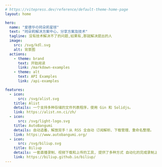 ```yaml
---
# https://vitepress.dev/reference/default-theme-home-page
layout: home

hero:
  name: "爱德华の珂朵莉星球"
  text: "珂朵莉解决方案中心，分享方案及技术"
  tagline: 没有技术解决不了的问题,如果有,那就解决提出的人
  image:
    src: /svg/kdl.svg
    alt: 背景图
  actions:
    - theme: brand
      text: 开始阅读
      link: /markdown-examples
    - theme: alt
      text: API Examples
      link: /api-examples

features:
  - icon: 
      src: /svg/alist.svg
    title: Alist
    details: 一个支持多种存储的文件列表程序，使用 Gin 和 Solidjs。
    link: https://alist.nn.ci/zh/
  - icon: 
      src: /svg/light-logo.svg
    title: AutoBangumi
    details: 自动追番，解放双手！从 RSS 全自动 订阅解析、下载管理、重命名整理。
    link: https://www.autobangumi.org/
  - icon: 
      src: /svg/biliup.svg
    title: Biliup
    details: 一套直播录制、视频下载和上传的工具, 提供了多种方式 自动化的完成录制上传。
    link: https://biliup.github.io/biliup/
---
```


